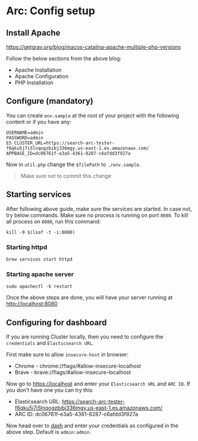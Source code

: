 # Arc: Config setup

## Install Apache

<https://getgrav.org/blog/macos-catalina-apache-multiple-php-versions>

Follow the below sections from the above blog:

- Apache Installation
- Apache Configuration
- PHP Installation

## Configure (mandatory)

You can create `env.sample` at the root of your project with the following content or if you have any:

```dotenv
USERNAME=admin
PASSWORD=admin
ES_CLUSTER_URL=https://search-arc-tester-f6qku5j7i5lnqogzbibj336mgy.us-east-1.es.amazonaws.com/
APPBASE_ID=dc06761f-e3a5-4361-8287-c6afdd3f927a
```

Now in `util.php` change the `$filePath` to `./env.sample`.

> Make sure not to commit this change

## Starting services

After following above guide, make sure the services are started. In case not, try below commands. Make sure no process is running on port `8080`.
To kill all process on `8080`, run this command:

```shell script
kill -9 $(lsof -t -i:8080)
```

### Starting httpd

```shell script
brew services start httpd
```

### Starting apache server

```shell script
sudo apachectl -k restart
```

Once the above steps are done, you will have your server running at <http://localhost:8080>

## Configuring for dashboard

If you are running Cluster locally, then you need to configure the `credentials` and `Elasticsearch URL`.

First make sure to allow `insecure-host` in browser:

- Chrome - chrome://flags/#allow-insecure-localhost
- Brave - brave://flags/#allow-insecure-localhost

Now go to <https://localhost> and enter your `Elasticsearch URL` and `ARC ID`. If you don't have one you can try this:

- Elasticsearch URL: <https://search-arc-tester-f6qku5j7i5lnqogzbibj336mgy.us-east-1.es.amazonaws.com/>
- ARC ID: dc06761f-e3a5-4361-8287-c6afdd3f927a

Now head over to [dash](https://dash.appbase.io/?url=http://localhost:8080) and enter your credentials as configured in the above step. Default is `admin:admin`.
